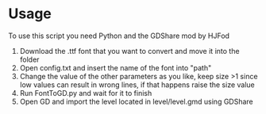 # Usage
To use this script you need Python and the GDShare mod by HJFod
1) Download the .ttf font that you want to convert and move it into the folder
2) Open config.txt and insert the name of the font into "path"
3) Change the value of the other parameters as you like, keep size >1 since low values can result in wrong lines, if that happens raise the size value
4) Run FontToGD.py and wait for it to finish
5) Open GD and import the level located in level/level.gmd using GDShare 